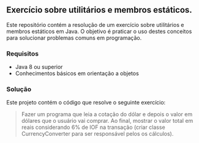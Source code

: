 ## Exercício sobre utilitários e membros estáticos.

Este repositório contém a resolução de um exercício sobre utilitários e membros estáticos em Java. O objetivo é praticar o uso destes conceitos para solucionar problemas comuns em programação.

### Requisitos
- Java 8 ou superior
- Conhecimentos básicos em orientação a objetos

### Solução 

Este projeto contém o código que resolve o seguinte exercício:
> Fazer um programa que leia a cotação do dólar e depois o valor em dólares que o usuário vai comprar. Ao final, mostrar o valor total em reais considerando 6% de IOF na transação (criar classe CurrencyConverter para ser responsável pelos os cálculos).

